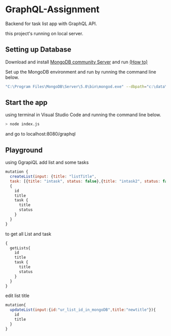 # GraphQL-Assignment
Backend for task list app with GraphQL API.

this project's running on local server.

## Setting up Database
Download and install [MongoDB community Server](https://www.mongodb.com/try/download/community)
and run [(How to)](https://www.mongodb.com/docs/guides/server/install/)

Set up the MongoDB environment and run by running the command line below.
```bash
"C:\Program Files\MongoDB\Server\5.0\bin\mongod.exe" --dbpath="c:\data\db"
```
## Start the app
using terminal in Visual Studio Code and running the command line below.
```bash
> node index.js
```
and go to localhost:8080/graphql

## Playground
using GgrapiQL
add list and some tasks
```js
mutation {
  createList(input: {title: "listTitle", 
  task: [{title: "intask", status: false},{title: "intask2", status: false}]}) 
  {
    id
    title
    task {
      title
      status
    }
  }
}

```

to get all List and task
```js
{
  getLists{
    id
    title
    task {
      title
      status
    }
  }
}
```
edit list title
```js
mutation{
  updateList(input:{id:"ur_list_id_in_mongoDB",title:"newtitle"}){
    id
    title
  }
}
```
